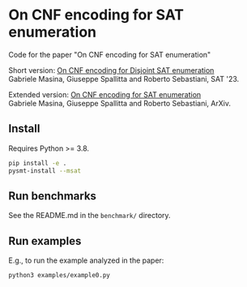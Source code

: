 # On CNF encoding for SAT enumeration
Code for the paper "On CNF encoding for SAT enumeration"

Short version: [On CNF encoding for Disjoint SAT enumeration](TODO)<br/>
Gabriele Masina, Giuseppe Spallitta and Roberto Sebastiani, SAT '23.

Extended version: [On CNF encoding for SAT enumeration](https://arxiv.org/abs/2303.14971)<br/>
Gabriele Masina, Giuseppe Spallitta and Roberto Sebastiani, ArXiv.

##  Install
Requires Python >= 3.8.
```bash
pip install -e .
pysmt-install --msat
```

##  Run benchmarks
See the README.md in the `benchmark/` directory.

## Run examples
E.g., to run the example analyzed in the paper:
```bash
python3 examples/example0.py
```